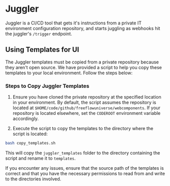# Juggler

Juggler is a CI/CD tool that gets it's instructions from a private IT environment configuration repository, and starts juggling as webhooks hit the juggler's `/trigger` endpoint.

## Using Templates for UI

The Juggler templates must be copied from a private repository because they aren't open source. We have provided a script to help you copy these templates to your local environment. Follow the steps below:

### Steps to Copy Juggler Templates

1. Ensure you have cloned the private repository at the specified location in your environment. By default, the script assumes the repository is located at `$HOME/code/github/freeflowuniverse/webcomponents`. If your repository is located elsewhere, set the `CODEROOT` environment variable accordingly.

2. Execute the script to copy the templates to the directory where the script is located:

```sh
bash copy_templates.sh
```

This will copy the `juggler_templates` folder to the directory containing the script and rename it to `templates`.

If you encounter any issues, ensure that the source path of the templates is correct and that you have the necessary permissions to read from and write to the directories involved.